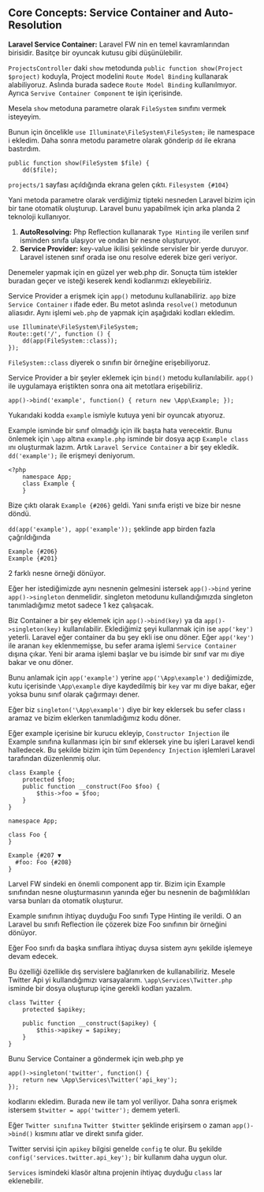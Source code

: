 ## Core Concepts: Service Container and Auto-Resolution ##

__Laravel Service Container:__ Laravel FW nin en temel kavramlarından birisidir. Basitçe bir oyuncak kutusu gibi düşünülebilir.

`ProjectsController` daki `show` metodunda `public function show(Project $project)` koduyla,
 Project modelini `Route Model Binding` kullanarak alabiliyoruz. 
 Aslında burada sadece `Route Model Binding` kullanılmıyor. Ayrıca `Servive Container Component` te işin içerisinde.
   
Mesela `show` metoduna parametre olarak `FileSystem` sınıfını vermek isteyeyim.

Bunun için öncelikle `use Illuminate\FileSystem\FileSystem;` ile namespace i ekledim. 
Daha sonra metodu parametre olarak gönderip `dd` ile ekrana bastırdım.

```
public function show(FileSystem $file) {
    dd($file);
```


`projects/1` sayfası açıldığında ekrana gelen çıktı. `Filesystem {#104}`

Yani metoda parametre olarak verdiğimiz tipteki nesneden Laravel bizim için bir tane otomatik oluşturup.
Laravel bunu yapabilmek için arka planda 2 teknoloji kullanıyor.

1. __AutoResolving:__ Php Reflection kullanarak `Type Hinting` ile verilen sınıf isminden sınıfa ulaşıyor ve ondan bir nesne oluşturuyor.
2. __Service Provider:__ key-value ikilisi şeklinde servisler bir yerde duruyor. 
Laravel istenen sınıf orada ise onu resolve ederek bize geri veriyor.

Denemeler yapmak için en güzel yer web.php dir. 
Sonuçta tüm istekler buradan geçer ve isteği keserek kendi kodlarımızı ekleyebiliriz.

Service Provider a erişmek için `app()` metodunu kullanabiliriz. `app` bize `Service Container` ı ifade eder.
Bu metot aslında `resolve()` metodunun aliasıdır. Aynı işlemi `web.php` de yapmak için aşağıdaki kodları ekledim.

```
use Illuminate\FileSystem\FileSystem;
Route::get('/', function () {
    dd(app(FileSystem::class));
});
```

`FileSystem::class` diyerek o sınıfın bir örneğine erişebiliyoruz.

Service Provider a bir şeyler eklemek için `bind()` metodu kullanılabilir.
`app()` ile uygulamaya eriştikten sonra ona ait metotlara erişebiliriz. 

`app()->bind('example', function() { return new \App\Example; });`

Yukarıdaki kodda `example` ismiyle kutuya yeni bir oyuncak atıyoruz. 

Example isminde bir sınıf olmadığı için ilk başta hata verecektir. 
Bunu önlemek için `\app` altına `example.php` isminde bir dosya açıp `Example class` ını oluşturmak lazım. 
Artık `Laravel Service Container` a bir şey ekledik. `dd('example');` ile erişmeyi deniyorum.

```
<?php
    namespace App;
    class Example {
    }
```

Bize çıktı olarak `Example {#206}` geldi. Yani sınıfa erişti ve bize bir nesne döndü.

`dd(app('example'), app('example'));` şeklinde app birden fazla çağrıldığında
```
Example {#206}
Example {#201}
```
2 farklı nesne örneği dönüyor.

Eğer her istediğimizde aynı nesnenin gelmesini istersek `app()->bind` yerine `app()->singleton` denmelidir.
singleton metodunu kullandığımızda singleton tanımladığımız metot sadece 1 kez çalışacak.

Biz Container a bir şey eklemek için `app()->bind(key)` ya da `app()->singleton(key)` kullanılabilir. 
Eklediğimiz şeyi kullanmak için ise `app('key')` yeterli. Laravel eğer container da bu şey ekli ise onu döner. 
Eğer `app('key')` ile aranan `key` eklenmemişse, bu sefer arama işlemi `Service Container` dışına çıkar. 
Yeni bir arama işlemi başlar ve bu isimde bir sınıf var mı diye bakar ve onu döner. 

Bunu anlamak için `app('example')` yerine `app('\App\example')` dediğimizde,
kutu içerisinde `\App\example` diye kaydedilmiş bir `key` var mı diye bakar, eğer yoksa bunu sınıf olarak çağırmayı dener.

Eğer biz `singleton('\App\example')` diye bir key eklersek bu sefer class ı aramaz ve bizim eklerken tanımladığımız kodu döner.

Eğer example içerisine bir kurucu ekleyip, `Constructor Injection` ile Example sınıfına kullanması için 
bir sınıf eklersek yine bu işleri Laravel kendi halledecek.
Bu şekilde bizim için tüm `Dependency Injection` işlemleri Laravel tarafından düzenlenmiş olur.  

```
class Example {
    protected $foo;
    public function __construct(Foo $foo) {
        $this->foo = $foo;
    }
}

namespace App;

class Foo {
}

Example {#207 ▼
  #foo: Foo {#208}
}
```
Larvel FW sindeki en önemli component app tir. 
Bizim için Example sınıfından nesne oluşturmasının yanında eğer bu nesnenin de bağımlılıkları varsa 
bunları da otomatik oluşturur.

Example sınıfının ihtiyaç duyduğu Foo sınıfı Type Hinting ile verildi.
O an Laravel bu sınıfı Reflection ile çözerek bize Foo sınıfının bir örneğini dönüyor.

Eğer Foo sınıfı da başka sınıflara ihtiyaç duysa sistem aynı şekilde işlemeye devam edecek.


Bu özelliği özellikle dış servislere bağlanırken de kullanabiliriz. Mesele Twitter Api yi kullandığımızı varsayalarım.
`\app\Services\Twitter.php` isminde bir dosya oluşturup içine gerekli kodları yazalım.

```
class Twitter {
    protected $apikey;

    public function __construct($apikey) {
        $this->apikey = $apikey;
    }
}
```

Bunu Service Container a göndermek için web.php ye

```
app()->singleton('twitter', function() {
    return new \App\Services\Twitter('api_key');
});
```

kodlarını ekledim. 
Burada new ile tam yol veriliyor. Daha sonra erişmek istersem `$twitter = app('twitter');` demem yeterli.

Eğer `Twitter sınıfına` `Twitter $twitter` şeklinde erişirsem o zaman `app()->bind()` kısmını atlar ve direkt sınıfa gider.

Twitter servisi için `apikey` bilgisi genelde `config` te olur.
Bu şekilde `config('services.twitter.api_key');` bir kullanım daha uygun olur.

`Services` ismindeki klasör altına projenin ihtiyaç duyduğu `class` lar eklenebilir.  